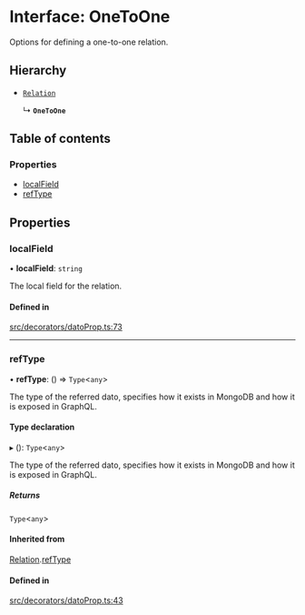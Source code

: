 # Interface: OneToOne

Options for defining a one-to-one relation.

## Hierarchy

- [`Relation`](Relation.md)

  ↳ **`OneToOne`**

## Table of contents

### Properties

- [localField](OneToOne.md#localfield)
- [refType](OneToOne.md#reftype)

## Properties

### localField

• **localField**: `string`

The local field for the relation.

#### Defined in

[src/decorators/datoProp.ts:73](https://github.com/choresh/nestjs-query-simple/blob/main/packages/nestjs-query-simple/src/decorators/datoProp.ts#L73)

___

### refType

• **refType**: () => `Type`\<`any`\>

The type of the referred dato, specifies how it exists in MongoDB and how it is exposed in GraphQL.

#### Type declaration

▸ (): `Type`\<`any`\>

The type of the referred dato, specifies how it exists in MongoDB and how it is exposed in GraphQL.

##### Returns

`Type`\<`any`\>

#### Inherited from

[Relation](Relation.md).[refType](Relation.md#reftype)

#### Defined in

[src/decorators/datoProp.ts:43](https://github.com/choresh/nestjs-query-simple/blob/main/packages/nestjs-query-simple/src/decorators/datoProp.ts#L43)
